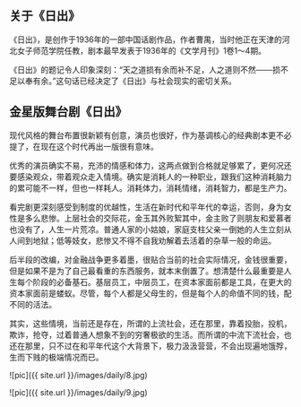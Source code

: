 ## 关于《日出》

《日出》，是创作于1936年的一部中国话剧作品，作者曹禺，当时他正在天津的河北女子师范学院任教，剧本最早发表于1936年的《文学月刊》1卷1～4期。

《日出》的题记令人印象深刻：“天之道损有余而补不足，人之道则不然───损不足以奉有余。”这句话已经决定了《日出》与社会现实的密切关系。 

## 金星版舞台剧《日出》

现代风格的舞台布置很新颖有创意，演员也很好，作为基调核心的经典剧本更不必提了，在现在这个时代再出一版很有意味。

优秀的演员确实不易，充沛的情感和体力，这两点做到合格就足够累了，更何况还要感染观众，带着观众走入情境。确实是消耗人的一种职业，跟我们这种消耗脑力的累可能不一样，但也一样耗人。消耗体力，消耗情绪，消耗智力，都是生产力。

看完剧更深刻感受到制度的优越性，生活在新时代和平年代的幸运，否则，身为女性是多么悲惨。上层社会的交际花，金玉其外败絮其中，金主败了则朋友和爱慕者也没有了，人生一片荒凉。普通人家的小姑娘，家庭支柱父亲一倒她的人生立刻从人间到地狱；低等妓女，悲惨又不得不自我劝解着去活着的杂草一般的命运。

后半段的改编，对金融战争更多着墨，很贴合当前的社会实际情况，金钱很重要，但是如果不是为了自己最看重的东西服务，就本末倒置了。想清楚什么最重要是人生每个阶段的必备基石。基层员工，中层员工，在资本家面前都是工具，在更大的资本家面前是蝼蚁。尽管，每个人都是父母生的，但是每个人的命值不同的钱，配不同的活法。

其实，这些情境，当前还是存在，所谓的上流社会，还在那里，靠着投胎，投机，欺诈，抢夺，过着普通人想象不到的穷奢极欲的生活。而所谓的中流下流社会，也还在那里，只不过在和平年代这个大背景下，极力汲汲营营，不会出现遍地饿殍，生而下贱的极端情况而已。

![pic]({{ site.url }}/images/daily/8.jpg)

![pic]({{ site.url }}/images/daily/9.jpg)

